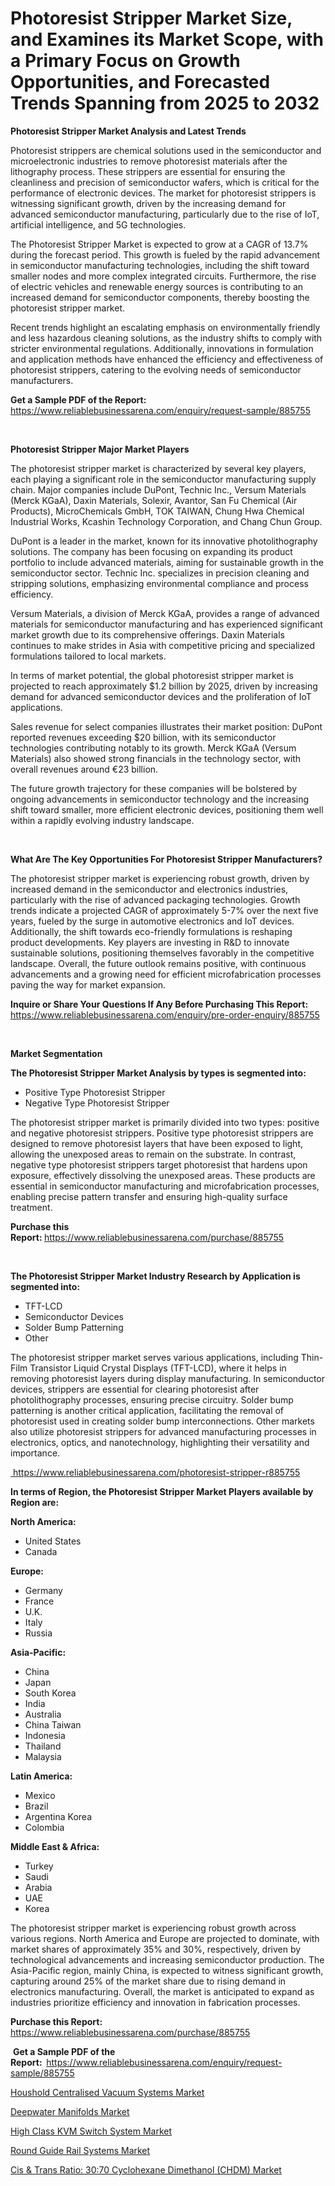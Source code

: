 <p><h1>Photoresist Stripper Market Size, and Examines its Market Scope, with a Primary Focus on Growth Opportunities, and Forecasted Trends Spanning from 2025 to 2032</h1></p><p><strong>Photoresist Stripper Market Analysis and Latest Trends</strong></p>
<p><p>Photoresist strippers are chemical solutions used in the semiconductor and microelectronic industries to remove photoresist materials after the lithography process. These strippers are essential for ensuring the cleanliness and precision of semiconductor wafers, which is critical for the performance of electronic devices. The market for photoresist strippers is witnessing significant growth, driven by the increasing demand for advanced semiconductor manufacturing, particularly due to the rise of IoT, artificial intelligence, and 5G technologies.</p><p>The Photoresist Stripper Market is expected to grow at a CAGR of 13.7% during the forecast period. This growth is fueled by the rapid advancement in semiconductor manufacturing technologies, including the shift toward smaller nodes and more complex integrated circuits. Furthermore, the rise of electric vehicles and renewable energy sources is contributing to an increased demand for semiconductor components, thereby boosting the photoresist stripper market. </p><p>Recent trends highlight an escalating emphasis on environmentally friendly and less hazardous cleaning solutions, as the industry shifts to comply with stricter environmental regulations. Additionally, innovations in formulation and application methods have enhanced the efficiency and effectiveness of photoresist strippers, catering to the evolving needs of semiconductor manufacturers.</p></p>
<p><strong>Get a Sample PDF of the Report:&nbsp;</strong> <a href="https://www.reliablebusinessarena.com/enquiry/request-sample/885755?utm_campaign=1990&utm_medium=2&utm_source=Github&utm_content=ia&utm_term=30012025&utm_id=photoresist-stripper">https://www.reliablebusinessarena.com/enquiry/request-sample/885755</a></p>
<p>&nbsp;</p>
<p><strong>Photoresist Stripper Major Market Players</strong></p>
<p><p>The photoresist stripper market is characterized by several key players, each playing a significant role in the semiconductor manufacturing supply chain. Major companies include DuPont, Technic Inc., Versum Materials (Merck KGaA), Daxin Materials, Solexir, Avantor, San Fu Chemical (Air Products), MicroChemicals GmbH, TOK TAIWAN, Chung Hwa Chemical Industrial Works, Kcashin Technology Corporation, and Chang Chun Group.</p><p>DuPont is a leader in the market, known for its innovative photolithography solutions. The company has been focusing on expanding its product portfolio to include advanced materials, aiming for sustainable growth in the semiconductor sector. Technic Inc. specializes in precision cleaning and stripping solutions, emphasizing environmental compliance and process efficiency.</p><p>Versum Materials, a division of Merck KGaA, provides a range of advanced materials for semiconductor manufacturing and has experienced significant market growth due to its comprehensive offerings. Daxin Materials continues to make strides in Asia with competitive pricing and specialized formulations tailored to local markets.</p><p>In terms of market potential, the global photoresist stripper market is projected to reach approximately $1.2 billion by 2025, driven by increasing demand for advanced semiconductor devices and the proliferation of IoT applications.</p><p>Sales revenue for select companies illustrates their market position: DuPont reported revenues exceeding $20 billion, with its semiconductor technologies contributing notably to its growth. Merck KGaA (Versum Materials) also showed strong financials in the technology sector, with overall revenues around €23 billion.</p><p>The future growth trajectory for these companies will be bolstered by ongoing advancements in semiconductor technology and the increasing shift toward smaller, more efficient electronic devices, positioning them well within a rapidly evolving industry landscape.</p></p>
<p>&nbsp;</p>
<p><strong>What Are The Key Opportunities For Photoresist Stripper Manufacturers?</strong></p>
<p><p>The photoresist stripper market is experiencing robust growth, driven by increased demand in the semiconductor and electronics industries, particularly with the rise of advanced packaging technologies. Growth trends indicate a projected CAGR of approximately 5-7% over the next five years, fueled by the surge in automotive electronics and IoT devices. Additionally, the shift towards eco-friendly formulations is reshaping product developments. Key players are investing in R&D to innovate sustainable solutions, positioning themselves favorably in the competitive landscape. Overall, the future outlook remains positive, with continuous advancements and a growing need for efficient microfabrication processes paving the way for market expansion.</p></p>
<p><strong>Inquire or Share Your Questions If Any Before Purchasing This Report:</strong> <a href="https://www.reliablebusinessarena.com/enquiry/pre-order-enquiry/885755?utm_campaign=1990&utm_medium=2&utm_source=Github&utm_content=ia&utm_term=30012025&utm_id=photoresist-stripper">https://www.reliablebusinessarena.com/enquiry/pre-order-enquiry/885755</a></p>
<p>&nbsp;</p>
<p><strong>Market Segmentation</strong></p>
<p><strong>The Photoresist Stripper Market Analysis by types is segmented into:</strong></p>
<p><ul><li>Positive Type Photoresist Stripper</li><li>Negative Type Photoresist Stripper</li></ul></p>
<p><p>The photoresist stripper market is primarily divided into two types: positive and negative photoresist strippers. Positive type photoresist strippers are designed to remove photoresist layers that have been exposed to light, allowing the unexposed areas to remain on the substrate. In contrast, negative type photoresist strippers target photoresist that hardens upon exposure, effectively dissolving the unexposed areas. These products are essential in semiconductor manufacturing and microfabrication processes, enabling precise pattern transfer and ensuring high-quality surface treatment.</p></p>
<p><strong>Purchase this Report:&nbsp;</strong><a href="https://www.reliablebusinessarena.com/purchase/885755?utm_campaign=1990&utm_medium=2&utm_source=Github&utm_content=ia&utm_term=30012025&utm_id=photoresist-stripper">https://www.reliablebusinessarena.com/purchase/885755</a></p>
<p>&nbsp;</p>
<p><strong>The Photoresist Stripper Market Industry Research by Application is segmented into:</strong></p>
<p><ul><li>TFT-LCD</li><li>Semiconductor Devices</li><li>Solder Bump Patterning</li><li>Other</li></ul></p>
<p><p>The photoresist stripper market serves various applications, including Thin-Film Transistor Liquid Crystal Displays (TFT-LCD), where it helps in removing photoresist layers during display manufacturing. In semiconductor devices, strippers are essential for clearing photoresist after photolithography processes, ensuring precise circuitry. Solder bump patterning is another critical application, facilitating the removal of photoresist used in creating solder bump interconnections. Other markets also utilize photoresist strippers for advanced manufacturing processes in electronics, optics, and nanotechnology, highlighting their versatility and importance.</p></p>
<p><a href="https://www.reliablebusinessarena.com/photoresist-stripper-r885755?utm_campaign=1990&utm_medium=2&utm_source=Github&utm_content=ia&utm_term=30012025&utm_id=photoresist-stripper">&nbsp;https://www.reliablebusinessarena.com/photoresist-stripper-r885755</a></p>
<p><strong>In terms of Region, the Photoresist Stripper Market Players available by Region are:</strong></p>
<p>
    <p> <strong> North America: </strong>
        <ul>
            <li>United States</li>
            <li>Canada</li>
        </ul>
        </p> 
    <p> <strong> Europe: </strong>
        <ul>
            <li>Germany</li>
            <li>France</li>
            <li>U.K.</li>
            <li>Italy</li>
            <li>Russia</li>
        </ul>
        </p> 
    <p> <strong> Asia-Pacific: </strong>
        <ul>
            <li>China</li>
            <li>Japan</li>
            <li>South Korea</li>
            <li>India</li>
            <li>Australia</li>
            <li>China Taiwan</li>
            <li>Indonesia</li>
            <li>Thailand</li>
            <li>Malaysia</li>
        </ul>
        </p> 
    <p> <strong> Latin America: </strong>
        <ul>
            <li>Mexico</li>
            <li>Brazil</li>
            <li>Argentina Korea</li>
            <li>Colombia</li>
        </ul>
        </p> 
    <p> <strong> Middle East & Africa: </strong>
        <ul>
            <li>Turkey</li>
            <li>Saudi</li>
            <li>Arabia</li>
            <li>UAE</li>
            <li>Korea</li>
        </ul>
    </p>
    </p>
<p><p>The photoresist stripper market is experiencing robust growth across various regions. North America and Europe are projected to dominate, with market shares of approximately 35% and 30%, respectively, driven by technological advancements and increasing semiconductor production. The Asia-Pacific region, mainly China, is expected to witness significant growth, capturing around 25% of the market share due to rising demand in electronics manufacturing. Overall, the market is anticipated to expand as industries prioritize efficiency and innovation in fabrication processes.</p></p>
<p><strong>Purchase this Report: </strong><a href="https://www.reliablebusinessarena.com/purchase/885755?utm_campaign=1990&utm_medium=2&utm_source=Github&utm_content=ia&utm_term=30012025&utm_id=photoresist-stripper">https://www.reliablebusinessarena.com/purchase/885755</a></p>
<p>&nbsp;<strong>Get a Sample PDF of the Report:&nbsp;&nbsp;</strong><a href="https://www.reliablebusinessarena.com/enquiry/request-sample/885755?utm_campaign=1990&utm_medium=2&utm_source=Github&utm_content=ia&utm_term=30012025&utm_id=photoresist-stripper">https://www.reliablebusinessarena.com/enquiry/request-sample/885755</a></p>
<p><strong></strong></p>
<p><p><a href="https://www.linkedin.com/pulse/comprehensive-report-houshold-centralised-vacuum-systems-qofpe?utm_campaign=1990&utm_medium=2&utm_source=Github&utm_content=ia&utm_term=30012025&utm_id=photoresist-stripper">Houshold Centralised Vacuum Systems Market</a></p><p><a href="https://www.linkedin.com/pulse/estimating-size-deepwater-manifolds-market-current-cagr-111and-d604c?utm_campaign=1990&utm_medium=2&utm_source=Github&utm_content=ia&utm_term=30012025&utm_id=photoresist-stripper">Deepwater Manifolds Market</a></p><p><a href="https://www.linkedin.com/pulse/high-class-kvm-switch-system-market-analysis-report-driving-lubye?utm_campaign=1990&utm_medium=2&utm_source=Github&utm_content=ia&utm_term=30012025&utm_id=photoresist-stripper">High Class KVM Switch System Market</a></p><p><a href="https://www.linkedin.com/pulse/market-demand-revenue-round-guide-rail-systems-industry-bcnfc?utm_campaign=1990&utm_medium=2&utm_source=Github&utm_content=ia&utm_term=30012025&utm_id=photoresist-stripper">Round Guide Rail Systems Market</a></p><p><a href="https://www.linkedin.com/pulse/comprehensive-report-cis-trans-ratio-3070-cyclohexane-yke9e?utm_campaign=1990&utm_medium=2&utm_source=Github&utm_content=ia&utm_term=30012025&utm_id=photoresist-stripper">Cis & Trans Ratio: 30:70 Cyclohexane Dimethanol (CHDM) Market</a></p></p>